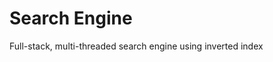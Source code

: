 Search Engine
=================================================

Full-stack, multi-threaded search engine using inverted index
